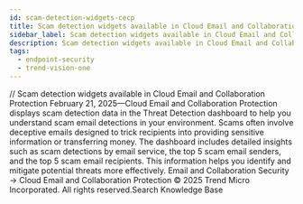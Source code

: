 ```yaml
---
id: scam-detection-widgets-cecp
title: Scam detection widgets available in Cloud Email and Collaboration Protection
sidebar_label: Scam detection widgets available in Cloud Email and Collaboration Protection
description: Scam detection widgets available in Cloud Email and Collaboration Protection
tags:
  - endpoint-security
  - trend-vision-one
---
```


/*<![CDATA[*/ $('#title').html($('meta[name=map-description]').attr('content')); /*]]>*/ Scam detection widgets available in Cloud Email and Collaboration Protection February 21, 2025—Cloud Email and Collaboration Protection displays scam detection data in the Threat Detection dashboard to help you understand scam email detections in your environment. Scams often involve deceptive emails designed to trick recipients into providing sensitive information or transferring money. The dashboard includes detailed insights such as scam detections by email service, the top 5 scam email senders, and the top 5 scam email recipients. This information helps you identify and mitigate potential threats more effectively. Email and Collaboration Security → Cloud Email and Collaboration Protection © 2025 Trend Micro Incorporated. All rights reserved.Search Knowledge Base